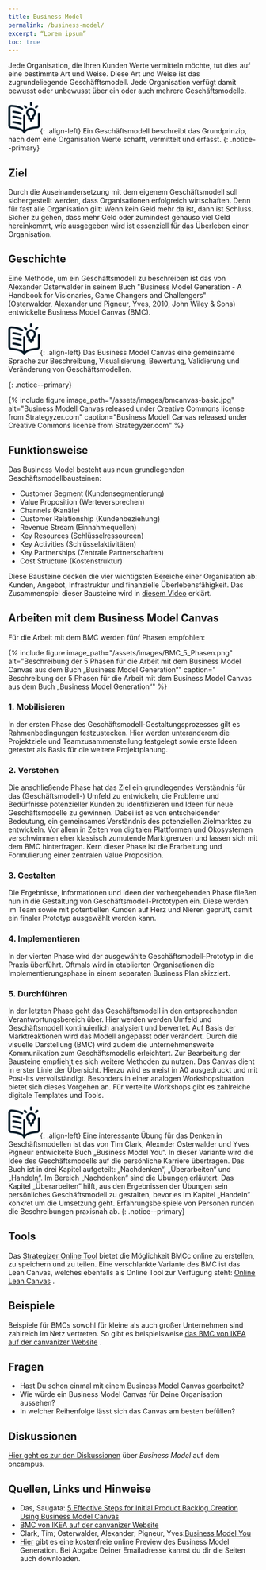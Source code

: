 ```yaml
---
title: Business Model
permalink: /business-model/
excerpt: “Lorem ipsum”
toc: true
---
```


Jede Organisation, die Ihren Kunden Werte vermitteln möchte, 
tut dies auf eine bestimmte Art und Weise. Diese Art und Weise ist das zugrundeliegende Geschäfftsmodell. 
Jede Organisation verfügt damit bewusst oder unbewusst über ein oder auch mehrere Geschäftsmodelle.

![image-left][image-1]{: .align-left}
Ein Geschäftsmodell beschreibt das Grundprinzip, nach dem eine Organisation Werte schafft, vermittelt und erfasst.
{: .notice--primary}

## Ziel 
Durch die Auseinandersetzung mit dem eigenem Geschäftsmodell soll sichergestellt werden, 
dass Organisationen erfolgreich wirtschaften. Denn für fast alle Organisation gilt: 
Wenn kein Geld mehr da ist, dann ist Schluss. Sicher zu gehen, dass mehr Geld oder zumindest genauso viel Geld hereinkommt, 
wie ausgegeben wird ist essenziell für das Überleben einer Organisation. 

## Geschichte
Eine Methode, um ein Geschäftsmodell zu beschreiben ist das von Alexander Osterwalder in seinem 
Buch "Business Model Generation - A Handbook for Visionaries, Game Changers and Challengers"  
(Osterwalder, Alexander und Pigneur, Yves, 2010, John Wiley & Sons) entwickelte Business Model Canvas (BMC).

![image-left][image-1]{: .align-left}
Das Business Model Canvas eine gemeinsame Sprache zur Beschreibung, Visualisierung, Bewertung, Validierung und Veränderung von Geschäftsmodellen.

{: .notice--primary}

{%	include figure 	image_path="/assets/images/bmcanvas-basic.jpg" alt="Business Modell Canvas released under Creative Commons license from Strategyzer.com" caption="Business Modell Canvas released under Creative Commons license from Strategyzer.com" %}

## Funktionsweise
Das Business Model besteht aus neun grundlegenden Geschäftsmodellbausteinen:

* Customer Segment (Kundensegmentierung)
* Value Proposition (Werteversprechen)
* Channels (Kanäle)
* Customer Relationship (Kundenbeziehung)
* Revenue Stream (Einnahmequellen)
* Key Resources (Schlüsselressourcen)
* Key Activities (Schlüsselaktivitäten)
* Key Partnerships (Zentrale Partnerschaften)
* Cost Structure (Kostenstruktur)

Diese Bausteine decken die vier wichtigsten Bereiche einer Organisation ab: Kunden, Angebot, Infrastruktur und finanzielle Überlebensfähigkeit.
Das Zusammenspiel dieser Bausteine wird in [diesem Video](https://vimeo.com/78350794) erklärt.


## Arbeiten mit dem Business Model Canvas
Für die Arbeit mit dem BMC werden fünf Phasen empfohlen:

{% include figure image_path="/assets/images/BMC_5_Phasen.png" alt="Beschreibung der 5 Phasen für die Arbeit mit dem Business Model Canvas aus dem Buch „Business Model Generation“" caption=" Beschreibung der 5 Phasen für die Arbeit mit dem Business Model Canvas aus dem Buch „Business Model Generation“" %}

### 1. Mobilisieren
In der ersten Phase des Geschäftsmodell-Gestaltungsprozesses gilt es Rahmenbedingungen festzustecken. Hier werden unteranderem die Projektziele und Teamzusammenstellung festgelegt sowie erste Ideen getestet als Basis für die weitere Projektplanung.

###	2. Verstehen
Die anschließende Phase hat das Ziel ein grundlegendes Verständnis für das (Geschäftsmodell-) Umfeld zu entwickeln, die Probleme und Bedürfnisse potenzieller Kunden zu identifizieren und Ideen für neue Geschäftsmodelle zu gewinnen.
Dabei ist es von entscheidender Bedeutung, ein gemeinsames Verständnis des potenziellen Zielmarktes zu entwickeln. Vor allem in Zeiten von digitalen Plattformen und Ökosystemen verschwimmen eher klassisch zumutende Marktgrenzen und lassen sich mit dem BMC hinterfragen. Kern dieser Phase ist die Erarbeitung und Formulierung einer zentralen Value Proposition.

### 3. Gestalten
Die Ergebnisse, Informationen und Ideen der vorhergehenden Phase fließen nun in die Gestaltung von Geschäftsmodell-Prototypen ein. Diese werden im Team sowie mit potentiellen Kunden auf Herz und Nieren geprüft, damit ein finaler Prototyp ausgewählt werden kann. 
### 4. Implementieren
In der vierten Phase wird der ausgewählte Geschäftsmodell-Prototyp in die Praxis überführt. Oftmals wird in etablierten Organisationen die Implementierungsphase in einem separaten Business Plan skizziert.

### 5. Durchführen
In der letzten Phase geht das Geschäftsmodell in den entsprechenden Verantwortungsbereich über. Hier werden werden Umfeld und Geschäftsmodell kontinuierlich analysiert und bewertet. Auf Basis der Marktreaktionen wird das Modell angepasst oder verändert. Durch die visuelle Darstellung (BMC) wird zudem die unternehmensweite Kommunikation zum Geschäftsmodells erleichtert.
Zur Bearbeitung der Bausteine empfiehlt es sich weitere Methoden zu nutzen. Das Canvas dient in erster Linie der Übersicht. Hierzu wird es meist in A0 ausgedruckt und mit Post-Its vervollständigt. Besonders in einer analogen Workshopsituation bietet sich dieses Vorgehen an. Für verteilte Workshops gibt es zahlreiche digitale Templates und Tools.


![image-left][image-1]{: .align-left}
Eine interessante Übung für das Denken in Geschäftsmodellen ist das von Tim Clark, Alexnder Osterwalder und Yves Pigneur entwickelte Buch „Business Model You“. In dieser Variante wird die Idee des Geschäftsmodells auf die persönliche Karriere übertragen. Das Buch ist in drei Kapitel aufgeteilt: „Nachdenken“, „Überarbeiten“ und „Handeln“. Im Bereich „Nachdenken“ sind die Übungen erläutert. Das Kapitel „Überarbeiten“ hilft, aus den Ergebnissen der Übungen sein persönliches Geschäftsmodell zu gestalten, bevor es im Kapitel „Handeln“ konkret um die Umsetzung geht. Erfahrungsbeispiele von Personen runden die Beschreibungen praxisnah ab.
{: .notice--primary}

## Tools

Das [Strategizer Online Tool](https://canvanizer.com/new/business-model-canvas) bietet die Möglichkeit BMCc online zu erstellen, zu speichern und zu teilen.
Eine verschlankte Variante des BMC ist das Lean Canvas, welches ebenfalls als Online Tool zur Verfügung steht: [Online Lean Canvas](https://leanstack.com/business-model-canvas-alternative) .
## Beispiele
Beispiele für BMCs sowohl für kleine als auch großer Unternehmen sind zahlreich im Netz vertreten. So gibt es beispielsweise 
[das BMC von IKEA auf der canvanizer Website](https://canvanizer.com/canvas/1MaI4WS_4Bc) .

## Fragen
* Hast Du schon einmal mit einem Business Model Canvas gearbeitet?
* Wie würde ein Business Model Canvas für Deine Organisation aussehen?
* In welcher Reihenfolge lässt sich das Canvas am besten befüllen?

## Diskussionen
[Hier geht es zur den Diskussionen][1] über *Business Model* auf dem oncampus.

## Quellen, Links und Hinweise
* Das, Saugata: [5 Effective Steps for Initial Product Backlog Creation Using Business Model Canvas][2]
* [BMC von IKEA auf der canvanizer Website](https://canvanizer.com/canvas/1MaI4WS_4Bc)
* Clark, Tim; Osterwalder, Alexander; Pigneur, Yves:[Business Model You](https://businessmodelyou.com)
* [Hier](https://www.strategyzer.com/books/business-model-generation) gibt es eine kostenfreie online Preview des Business Model Generation. Bei Abgabe Deiner Emailadresse kannst du dir die Seiten auch downloaden.


[1]:	https://www.oncampus.de/course/weiterbildung/moocs/apomooc/section-2/47626-handbuch-business-model "oncampus Forum zu Business Model"
[2]:	https://www.saugatadas.net/post/5-effective-steps-for-initial-product-backlog-creation-using-business-model-canvas

[image-1]:	/assets/images/read-light-idea.png



